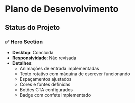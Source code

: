 # Plano de Desenvolvimento

## Status do Projeto

### ✅ Hero Section
- **Desktop**: Concluída
- **Responsividade**: Não revisada
- **Detalhes**:
  - Animações de entrada implementadas
  - Texto rotativo com máquina de escrever funcionando
  - Espaçamentos ajustados
  - Cores e fontes definidas
  - Botões CTA configurados
  - Badge com confete implementado